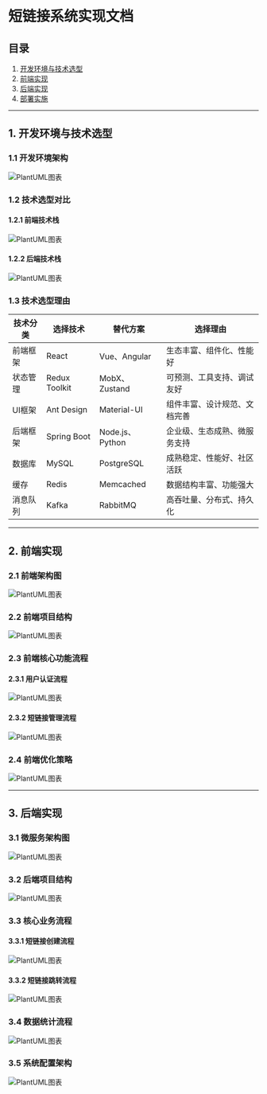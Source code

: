 # 短链接系统实现文档

## 目录

1. [开发环境与技术选型](#1-开发环境与技术选型)
2. [前端实现](#2-前端实现)
3. [后端实现](#3-后端实现)
4. [部署实施](#4-部署实施)

---

## 1. 开发环境与技术选型

### 1.1 开发环境架构

![PlantUML图表](images/plantuml_0_ef990cc1.png)

### 1.2 技术选型对比

#### 1.2.1 前端技术栈

![PlantUML图表](images/plantuml_1_334b82e4.png)

#### 1.2.2 后端技术栈

![PlantUML图表](images/plantuml_2_d8c9105c.png)

### 1.3 技术选型理由

| 技术分类 | 选择技术 | 替代方案 | 选择理由 |
|---------|---------|---------|---------|
| 前端框架 | React | Vue、Angular | 生态丰富、组件化、性能好 |
| 状态管理 | Redux Toolkit | MobX、Zustand | 可预测、工具支持、调试友好 |
| UI框架 | Ant Design | Material-UI | 组件丰富、设计规范、文档完善 |
| 后端框架 | Spring Boot | Node.js、Python | 企业级、生态成熟、微服务支持 |
| 数据库 | MySQL | PostgreSQL | 成熟稳定、性能好、社区活跃 |
| 缓存 | Redis | Memcached | 数据结构丰富、功能强大 |
| 消息队列 | Kafka | RabbitMQ | 高吞吐量、分布式、持久化 |

---

## 2. 前端实现

### 2.1 前端架构图

![PlantUML图表](images/plantuml_3_fac91a8a.png)

### 2.2 前端项目结构

![PlantUML图表](images/plantuml_4_24419adf.png)

### 2.3 前端核心功能流程

#### 2.3.1 用户认证流程

![PlantUML图表](images/plantuml_5_5927dae8.png)

#### 2.3.2 短链接管理流程

![PlantUML图表](images/plantuml_6_eb666c64.png)

### 2.4 前端优化策略

![PlantUML图表](images/plantuml_7_8ba33d6a.png)

---

## 3. 后端实现

### 3.1 微服务架构图

![PlantUML图表](images/plantuml_8_ee9525ac.png)

### 3.2 后端项目结构

![PlantUML图表](images/plantuml_9_926ad467.png)

### 3.3 核心业务流程

#### 3.3.1 短链接创建流程

![PlantUML图表](images/plantuml_10_01858e8f.png)

#### 3.3.2 短链接跳转流程

![PlantUML图表](images/plantuml_11_e6565919.png)

### 3.4 数据统计流程

![PlantUML图表](images/plantuml_12_f2170f76.png)

### 3.5 系统配置架构

![PlantUML图表](images/plantuml_13_d083392e.png)

